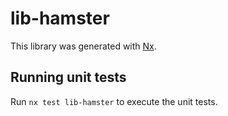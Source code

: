 # lib-hamster

This library was generated with [Nx](https://nx.dev).

## Running unit tests

Run `nx test lib-hamster` to execute the unit tests.
